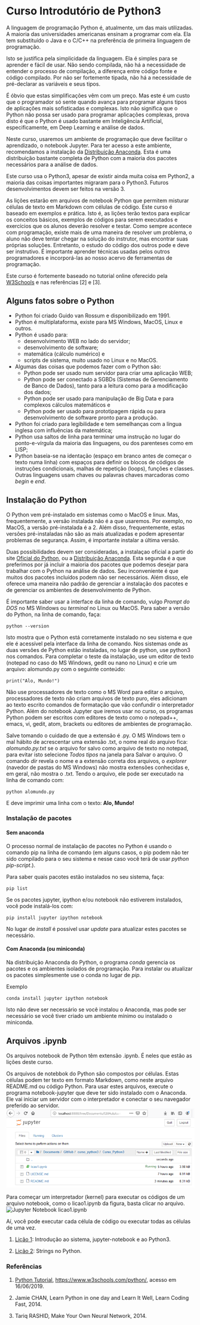 # Curso Introdutório de Python3

A linguagem de programação Python é, atualmente, um das mais utilizadas. A maioria das universidades americanas ensinam a programar com ela. Ela tem substituído o Java e o C/C++ na preferência de primeira linguagem de programação.

Isto se justifica pela simplicidade da linguagem. Ela é simples para se aprender e fácil de usar. Não sendo compilada, não há a necessidade de entender o processo de compilação, a diferença entre código fonte e código compilado. Por não ser fortemente tipada, não há a necessidade de pré-declarar as variáveis e seus tipos.

É óbvio que estas simplificações vêm com um preço. Mas este é um custo que o programador só sente quando avança para programar alguns tipos de aplicações mais sofisticadas e complexas. Isto não significa que o Python não possa ser usado para programar aplicações complexas, prova disto é que o Python é usado bastante em Inteligência Artificial, especificamente, em Deep Learning e análise de dados.

Neste curso, usaremos um ambiente de programação que deve facilitar o aprendizado, o notebook Jupyter. Para ter acesso a este ambiente, recomendamos a instalação da [Distribuição Anaconda](https://www.anaconda.com/distribution/). Esta é uma distribuição bastante completa de Python com a maioria dos pacotes necessários para  a análise de dados.

Este curso usa o Python3, apesar de existir ainda muita coisa em Python2, a maioria das coisas importantes migraram para o Python3. Futuros desenvolvimentos devem ser feitos na versão 3.

As lições estarão em arquivos de notebook Python que permitem misturar células de texto em Markdown com células de código. Este curso é baseado em exemplos e prática. Isto é, as lições terão textos para explicar os conceitos básicos, exemplos de códigos para serem executados e exercícios que os alunos deverão resolver e testar. Como sempre acontece com programação, existe mais de uma maneira de resolver um problema, o aluno não deve tentar chegar na solução do instrutor, mas encontrar suas próprias soluções. Entretanto, o estudo do código dos outros pode e deve ser instrutivo. É importante aprender técnicas usadas pelos outros programadores e incorporá-las ao nosso acervo de ferramentas de programação.

Este curso é fortemente baseado no tutorial online oferecido pela [W3Schools](https://www.w3schools.com/python/) e nas referências [2] e [3].

## Alguns fatos sobre o Python

- Python foi criado Guido van Rossum e disponibilizado em 1991.
- Python é multiplataforma, existe para MS Windows, MacOS, Linux e outros.
- Python é usado para:
  + desenvolvimento WEB no lado do servidor;
  + desenvolvimento de software;
  + matemática (cálculo numérico) e
  + scripts de sistema, muito usado no Linux e no MacOS.
- Algumas das coisas que podemos fazer com o Python são:
  + Python pode ser usado num servidor para criar uma aplicação WEB;
  + Python pode ser conectado a SGBDs (Sistemas de Gerenciamento de Banco de Dados), tanto para a leitura como para a modificação dos dados;
  + Python pode ser usado para manipulação de Big Data e para complexos cálculos matemáticos e
  + Python pode ser usado para prototipagem rápida ou para desenvolvimento de software pronto para a produção.
- Python foi criado para legibilidade e tem semelhanças com a língua inglesa com influências da matemática;
- Python usa saltos de linha para terminar uma instrução no lugar do ponto-e-vírgula da maioria das linguagens, ou dos parenteses como em LISP;
- Python baseia-se na identação (espaço em branco antes de começar o texto numa linha) com espaços para definir os blocos de códigos de instruções condicionais, malhas de repetição \(loops\), funções e classes. Outras linguagens usam chaves ou palavras chaves marcadoras como *begin* e *end*.

## Instalação do Python

O Python vem pré-instalado em sistemas como o MacOS e linux. Mas, frequentemente, a versão instalada não é a que usaremos. Por exemplo, no MacOS, a versão pré-instalada é a 2. Além disso, frequentemente, estas versões pré-instaladas não são as mais atualizadas e podem apresentar problemas de segurança. Assim, é importante instalar a última versão.

Duas possibilidades devem ser consideradas, a instalaçao oficial a partir do site [Oficial do Python](https://www.python.org/downloads/), ou a [Distribuição Anaconda](https://www.anaconda.com/distribution/). Esta segunda é a que preferimos por já incluir a maioria dos pacotes que podemos desejar para trabalhar com o Python na análise de dados. Seu inconveniente é que muitos dos pacotes incluídos podem não ser necessários. Além disso, ele oferece uma maneira não padrão de gerenciar a instalação dos pacotes e de gerenciar os ambientes de desenvolvimento de Python.

É importante saber usar a interface da linha de comando, vulgo *Prompt do DOS* no MS Windows ou *terminal* no Linux ou MacOS. Para saber a versão do Python, na linha de comando, faça:

```
python --version
```

Isto mostra que o Python está corretamente instalado no seu sistema e que ele é acessível pela interface da linha de comando. Nos sistemas onde as duas versões de Python estão instaladas, no lugar de python, use python3 nos comandos. Para completar o teste da instalação, use um editor de texto (notepad no caso do MS Windows, gedit ou nano no Linux) e crie um arquivo: alomundo.py com o seguinte conteúdo:

```
print("Alo, Mundo!")
```

  Não use processadores de texto como o MS Word para editar o arquivo,
  processadores de texto não criam arquivos de texto puro, eles adicionam
  ao texto escrito comandos de formatação que vão confundir o
  interpretador Python. Além do notebook Jupyter que iremos usar no curso,
  os programas Python podem ser escritos com editores de texto como o notepad++,
  emacs, vi, gedit, atom, brackets ou editores de ambientes de programação.

Salve tomando o cuidado de que a extensão é .py. O MS Windows tem o mal hábito de acrescentar uma extensão .txt, o nome real do arquivo fica: *alomundo.py.txt* se o arquivo for salvo como arquivo de texto no notepad, para evitar isto selecione *Todos tipos* na janela para Salvar o arquivo. O comando *dir* revela o nome e a extensão correta dos arquivos, o *explorer* (navedor de pastas do MS Windows) não mostra extensões conhecidas e, em geral, não mostra o .txt. Tendo o arquivo, ele pode ser executado na linha de comando com:

```
python alomundo.py
```

E deve imprimir uma linha com o texto: **Alo, Mundo!**

### Instalação de pacotes

#### Sem anaconda

O processo normal de instalação de pacotes no Python é usando o comando pip na linha de comando \(em alguns casos, o pip podem não ter sido compilado para o seu sistema e nesse caso você terá de usar *python pip-script*.\).

Para saber quais pacotes estão instalados no seu sistema, faça:

```
pip list
```

Se os pacotes jupyter, ipython e/ou notebook não estiverem instalados, você pode instalá-los com:

```
pip install jupyter ipython notebook
```

No lugar de *install* é possível usar *update* para atualizar estes pacotes se necessário.

#### Com Anaconda (ou miniconda)

Na distribuição Anaconda do Python, o programa *conda* gerencia os pacotes e os ambientes isolados de programação. Para instalar ou atualizar os pacotes simplesmente use o conda no lugar de *pip*.

Exemplo

```
conda install jupyter ipython notebook
```

Isto não deve ser necessário se você instalou o Anaconda, mas pode ser necessário se você tiver criado um ambiente mínimo ou instalado o miniconda.

## Arquivos .ipynb

Os arquivos notebook de Python têm extensão .ipynb. É neles que estão as lições deste curso.

Os arquivos de notebbok do Python são compostos por células. Estas células podem ter texto em formato Markdown, como neste arquivo README.md ou código Python. Para usar estes arquivos, execute o programa notebook-jupyter que deve ter sido instalado com o Anaconda. Ele vai iniciar um servidor com o interpretador e conectar o seu navegador preferido ao servidor.
![Jupyter Notebook](note_tree.png)

Para começar um interpretador (kernel) para executar os códigos de um arquivo notebook, como o licao1.ipynb da figura, basta clicar no arquivo.
![Jupyter Notebook licao1.ipynb](licao1.png)

Aí, você pode executar cada célula  de código ou executar todas as células de uma vez.

1. [Lição 1](licao1.ipynb): Introdução ao sistema, jupyter-notebook e ao Python3.

2. [Lição 2](licao2.ipynb): Strings no Python.

### Referências

1. [Python Tutorial](https://www.w3schools.com/python/), https://www.w3schools.com/python/, acesso em 16/06/2019.

2. Jamie CHAN, Learn Python in one day and Learn It Well, Learn Coding Fast, 2014.

3. Tariq RASHID, Make Your Own Neural Network, 2014.
